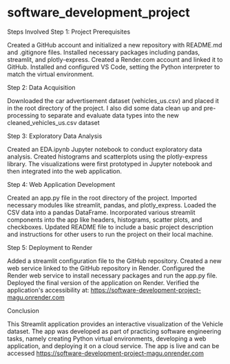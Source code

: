 # software_development_project
Steps Involved
Step 1: Project Prerequisites

Created a GitHub account and initialized a new repository with README.md and .gitignore files.
Installed necessary packages including pandas, streamlit, and plotly-express.
Created a Render.com account and linked it to GitHub.
Installed and configured VS Code, setting the Python interpreter to match the virtual environment.

Step 2: Data Acquisition

Downloaded the car advertisement dataset (vehicles_us.csv) and placed it in the root directory of the project.
I also did some data clean up and pre-processing to separate and evaluate data types into the new cleaned_vehicles_us.csv dataset

Step 3: Exploratory Data Analysis

Created an EDA.ipynb Jupyter notebook to conduct exploratory data analysis.
Created histograms and scatterplots using the plotly-express library.
The visualizations were first prototyped in Jupyter notebook and then integrated into the web application.

Step 4: Web Application Development

Created an app.py file in the root directory of the project.
Imported necessary modules like streamlit, pandas, and plotly_express.
Loaded the CSV data into a pandas DataFrame.
Incorporated various streamlit components into the app like headers, histograms, scatter plots, and checkboxes.
Updated README file to include a basic project description and instructions for other users to run the project on their local machine.

Step 5: Deployment to Render 

Added a streamlit configuration file to the GitHub repository.
Created a new web service linked to the GitHub repository in Render.
Configured the Render web service to install necessary packages and run the app.py file.
Deployed the final version of the application on Render.
Verified the application's accessibility at: https://software-development-project-magu.onrender.com

Conclusion

This Streamlit application provides an interactive visualization of the Vehicle dataset. The app was developed as part of practicing software engineering tasks, namely creating Python virtual environments, developing a web application, and deploying it on a cloud service. The app is live and can be accessed
https://software-development-project-magu.onrender.com
